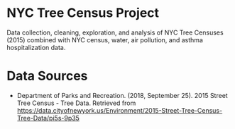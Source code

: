 # NYC Tree Census Project
Data collection, cleaning, exploration, and analysis of NYC Tree Censuses (2015) combined with NYC census, water, air pollution, and asthma hospitalization data. 

# Data Sources
- Department of Parks and Recreation. (2018, September 25). 2015 Street Tree Census - Tree Data. Retrieved from https://data.cityofnewyork.us/Environment/2015-Street-Tree-Census-Tree-Data/pi5s-9p35 

